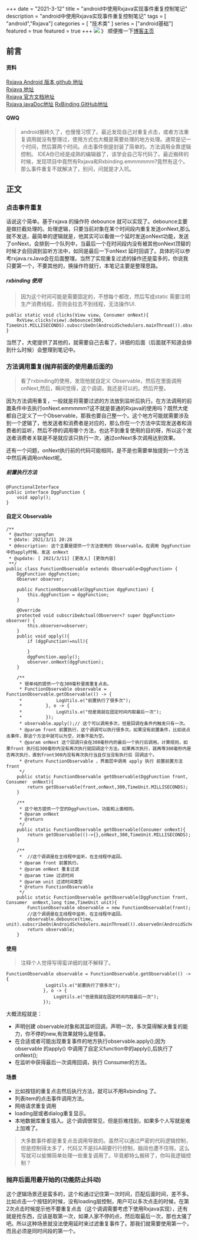 +++
date = "2021-3-12"
title = "android中使用Rxjava实现事件重复控制笔记"
description = "android中使用Rxjava实现事件重复控制笔记"
tags = [ "android","Rxjava"]
categories = [
"技术类"
]
series = ["android基础"]
featured = true
featured = true
+++
![](https://gitee.com/lalalaxiaowifi/pictures/raw/master/image/%E6%97%A5%E5%B8%B8%E6%90%AC%E7%A0%96%E5%A4%B4.png)
》 顺便推一下[博客主页](http://lalalaxiaowifi.gitee.io/pictures/)
## 前言
#### 资料
[Rxjava Android 版本 github 地址](https://github.com/ReactiveX/RxAndroid) <br>
[Rxjava 地址](https://github.com/ReactiveX/RxJava) <br>
[Rxjava 官方文档地址](http://reactivex.io/) <br>
[Rxjava javaDoc地址](http://reactivex.io/RxJava/2.x/javadoc/)
[RxBinding GitHub地址](https://github.com/JakeWharton/RxBinding)

#### QWQ
> android搬砖久了，也慢慢习惯了。最近发现自己对重复点击，或者方法重复调用就没有整理过，使用方式也大概是需要处理的地方处理。通常是记一个时间，然后算两个时间。点击事件倒是封装了简单的。方法调用全靠逻辑控制。
> IDEA你已经是成熟的编辑器了，该学会自己写代码了。最近搬砖的时候，发现项目中竟然有Rxjava和Rxbinding.emmmmmm?竟然有这个。那么事件重复不就解决了，别问，问就是才入坑。
## 正文

### 点击事件重复

话说这个简单。基于rxjava 的操作符 debounce 就可以实现了。debounce主要是做拦截处理的。处理逻辑，只要当前对象在某个时间段内重复发送onNext,那么就不发送，最简单的逻辑就是，他其实可以看做一个延时发送onNext功能，发送了onNext，会排到一个队列中，当最后一个在时间段内没有被其他onNext顶替的时候才会回调到监听方法中，如同是最后一下onNext 延时回调了。具体的可以参考rxjava.rxJava会在后面整理。当然了实现重复过滤的操作还是蛮多的，你说我只要第一个，不要其他的，换操作符就行，本笔记主要是整理思路。

##### rxbinding 使用

> 因为这个时间可能是需要固定的，不想每个都改，然后写成static 需要注明生产消费线程，否则会拉去不到线程，无法操作UI.

```
public static void clicks(View view, Consumer onNext){
    RxView.clicks(view).debounce(300, TimeUnit.MILLISECONDS).subscribeOn(AndroidSchedulers.mainThread()).observeOn(AndroidSchedulers.mainThread()).subscribe(onNext);
}
```

当然了，大佬提供了其他的，就需要自己去看了，详细的后面（后面就不知道会排到什么时候）会整理到笔记中。

### 方法调用重复(抛弃前面的使用最后面的)

> 看了rxbinding的使用，发现他就自定义 Observable，然后在里面调用 onNext,然后，瞬间觉得，这个调调，我还是可以的。然后开整。

因为方法调用重复，一般就是将需要过滤的方法放到监听后执行。在方法调用的前置条件中去执行onNext.emmmmm?这不就是普通的Rxjava的使用吗？既然大佬都自己定义了一个Observable，那我也要自己整一个。这个地方可能就需要涉及到一个逻辑了，他发送者和消费者是对应的，那么你在一个方法中实现发送者和消费者的监听，然后不停的调用哪个方法，也达不到重复使用的目的呀，所以这个发送者消费者关联是不是就应该只执行一次，通过onNext多次调用达到效果。 

还有一个问题，onNext执行前的代码可能相同，是不是也需要单独提到一个方法中然后再调用onNext呢。

##### 前置执行方法

```
@FunctionalInterface
public interface DggFunction {
    void apply();
}
```

#### 自定义 Observable

```
/**
 * @author:yangfan
 * @date: 2021/3/11 20:28
 * @description: 这个主要是提供一个方法使用的 Observable。在调用 DggFunction中的apply时候，发送 onNext
 * @update: [ 2021/3/11] [更改人] [更改内容]
 **/
public class FunctionObservable extends Observable<DggFunction> {
    DggFunction dggFunction;
    Observer observer;
    
    public FunctionObservable(DggFunction dggFunction) {
        this.dggFunction = dggFunction;
    }

    @Override
    protected void subscribeActual(Observer<? super DggFunction> observer) {
        this.observer=observer;
    }
    public void apply(){
        if (dggFunction!=null){

        }
        dggFunction.apply();
        observer.onNext(dggFunction);
    }

    /**
     * 很单纯的提供一个在300毫秒里面重复点击。
     * FunctionObservable observable = FunctionObservable.getObservable(() -> {
     *             LogUtils.e("前置执行了很多次");
     *         }, o -> {
     *             LogUtils.e("但是我就在固定时间内取最后一次");
     *         });
     * observable.apply();// 这个可以调用多次，但是回调在条件内触发只有一次。
     * @param front 前置执行，这个调调可以执行很多次。如果没有前置条件，比如说点击事件，那这个方法中就可以为空，对象不能为空。
     * @param onNext 这个回调只会在300毫秒内的最后一个执行后调用。计算规则，如果front 执行后300毫秒内没有再次执行就回调这个方法。如果再次执行，就再等300毫秒内是否再次执行，直到front300内没有再次执行当且仅当没有执行后 回调这个。
     * @return FunctionObservable ，界面层中调用 apply 执行 前置前置方法front
     */
    public static FunctionObservable getObservable(DggFunction front, Consumer  onNext){
        return getObservable(front,onNext,300,TimeUnit.MILLISECONDS);
    }

    /**
     * 这个地方提供一个空的DggFunction。功能和上面相同。
     * @param onNext
     * @return
     */
    public static FunctionObservable getObservable(Consumer onNext){
        return getObservable(()->{},onNext,300,TimeUnit.MILLISECONDS);
    }

    /**
     *  //这个调调是在主线程中监听，在主线程中返回。
     * @param front 前置执行。
     * @param onNext 重复过滤
     * @param time 过滤时间
     * @param unit 过滤时间类型
     * @return FunctionObservable
     */
    public static FunctionObservable getObservable(DggFunction front, Consumer  onNext,long time,TimeUnit unit){
        FunctionObservable observable = new FunctionObservable(front);
        //这个调调是在主线程中监听，在主线程中返回。
        observable.debounce(time, unit).subscribeOn(AndroidSchedulers.mainThread()).observeOn(AndroidSchedulers.mainThread()).subscribe(onNext);
        return observable;
    }
```

#### 使用 

> 注释个人觉得写得蛮详细的就不解释了。

````
FunctionObservable observable = FunctionObservable.getObservable(() -> {
               LogUtils.e("前置执行了很多次");
              }, o -> {
                  LogUtils.e("但是我就在固定时间内取最后一次");
              });
````

大概流程就是：

* 声明创建 observable对象和其监听回调，声明一次，多次莫得解决重复的能力，你不停的new,有效果就特么是怪事。
* 在合适或者可能出现重复事件的地方执行observable.apply();因为observable 的apply() 中调用了自定义function中的apply(),后执行了onNext();
* 在监听中获得最后一次调用回调，执行 Consumer的方法。

#### 场景

* 比如按钮的重复点击然后执行方法，就可以不用Rxbinding 了。
* 列表item的点击事件调用方法。
* 网络请求重复调用
* loading层或者dialog重复显示。
* 本地数据库重复插入。这个调调很常见，但是巨难找到，如果多个人写就是难上加难了。

> 大多数事件都是重复点击调用导致的。虽然可以通过严密的代码逻辑控制，但是控制得太多了，代码又不是抖A萌要行行控制，脑阔也遭不住呀。这么写就可以偷懒简单处理一些重复调用了。毕竟都特么搬砖了，你叫我逻辑控制？

### 抛弃后面用最开始的(功能防止抖动)

这个逻辑场景还是蛮多的，这个和通过记住第一次时间，匹配后面时间，差不多。比如点击一个按钮的时候，没有loading层控制，用户可以多次点击的时候，在第2次点击时候提示他不要重复点击（这个调调需要考虑下使用Rxjava实现），还有就是抢东西，应该是取第一次，如果人家不停的点，然后取最后一次，那也太骚了吧。所以这种场景就没法使用延时来过滤重复事件了。那我们就需要使用第一个，而且必须是同时间段的第一个。